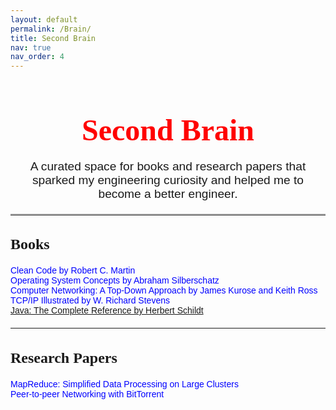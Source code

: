 ```yaml
---
layout: default
permalink: /Brain/
title: Second Brain
nav: true
nav_order: 4
---
```


<div style="text-align: center; font-family: 'Glyphicons Halflings';">
  <h1 style="font-size: 3rem; color: red; margin-bottom: 10px;">Second Brain</h1>
  <p style="font-size: 1.2rem; font-family: 'Arial', sans-serif;">
    A curated space for books and research papers that sparked my engineering curiosity and helped me to become a better engineer.
  </p>
</div>

<hr style="border: 0; border-top: 2px solid #ccc; margin: 20px 0;">

<!-- Books Section -->
<div style="text-align: left; font-family: 'Glyphicons Halflings'; margin-bottom: 20px;">
  <h2 style="font-size: 1.5rem; ">Books</h2>
  <ul style="list-style-type: none; padding: 0; font-family: 'Arial', sans-serif; color: #555;">
    <li><a href="https://www.goodreads.com/book/show/3735293-clean-code" style="color: blue; text-decoration: none;">Clean Code by Robert C. Martin</a></li>
    <li><a href="https://www.amazon.in/Operating-System-Concepts-Abraham-Silberschatz/dp/1119800366" style="color: blue; text-decoration: none;">Operating System Concepts by Abraham Silberschatz</a></li>
    <li><a href="https://www.amazon.in/Computer-Networking-Top-Down-Approach-Global/dp/1292153598" style="color: blue; text-decoration: none;">Computer Networking: A Top-Down Approach by James Kurose and Keith Ross</a></li>
    <li><a href="https://www.google.com/search?client=safari&rls=en&q=TCP%2FIP+Illustrated+by+W.+Richard+Stevens&ie=UTF-8&oe=UTF-8" style="color: blue; text-decoration: none;">TCP/IP Illustrated by W. Richard Stevens</a></li>
    <li><a href="https://www.amazon.in/JAVA-COMPLETE-REFERENCE-Herbert-Schildt/dp/9355326475/ref=asc_df_9355326475/?tag=googleshopdes-21&linkCode=df0&hvadid=710087205764&hvpos=&hvnetw=g&hvrand=16344559813150631211&hvpone=&hvptwo=&hvqmt=&hvdev=c&hvdvcmdl=&hvlocint=&hvlocphy=9300819&hvtargid=pla-2298583349659&psc=1&mcid=0f46368675b230a18e345f50ff5fd2e5&gad_source=1">Java: The Complete Reference by Herbert Schildt</a></li>
  </ul>
</div>

<hr style="border: 0; border-top: 0px solid #ccc; margin: 20px 0;">

<!-- Research Papers Section -->
<div style="text-align: left; font-family: 'Glyphicons Halflings';">
  <h2 style="font-size: 1.5rem;">Research Papers</h2>
  <ul style="list-style-type: none; padding: 0; font-family: 'Arial', sans-serif; color: #555;">
    <li><a href="https://research.google/pubs/pub62/" style="color: blue; text-decoration: none;">MapReduce: Simplified Data Processing on Large Clusters</a></li>
    <li><a href="https://web.cs.ucla.edu/classes/cs217/05BitTorrent.pdf" style="color: blue; text-decoration: none;">Peer-to-peer Networking with BitTorrent</a></li>
  </ul>
</div>
